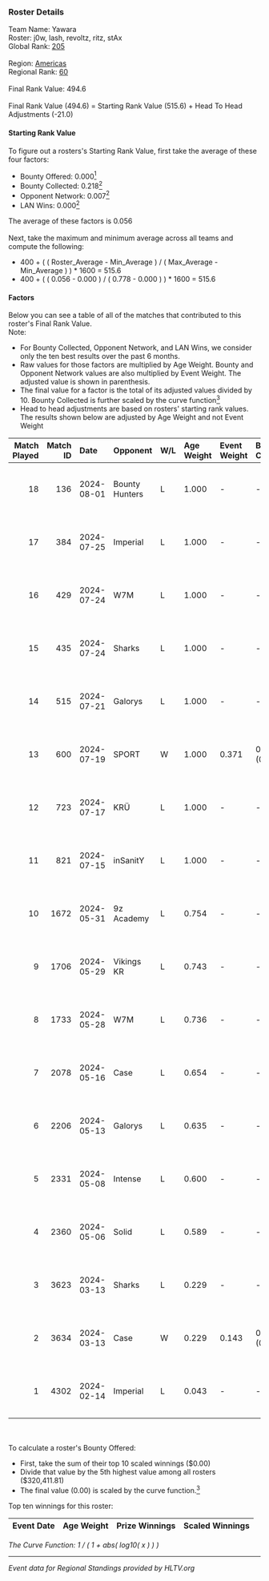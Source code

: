 ### Roster Details<br />
Team Name: Yawara<br />
Roster: j0w, lash, revoltz, ritz, stAx<br />
Global Rank: [205](../standings_global.md)<br />
<br />
Region: [Americas]( ../standings_americas.md)<br />
Regional Rank: [60]( ../standings_americas.md)<br />
<br />
Final Rank Value:  494.6<br />
<br />
Final Rank Value (494.6) = Starting Rank Value (515.6) + Head To Head Adjustments (-21.0)<br />

#### Starting Rank Value<br />
To figure out a rosters's Starting Rank Value, first take the average of these four factors:<br />
- Bounty Offered: 0.000[<sup>1</sup>](#table2)
- Bounty Collected: 0.218[<sup>2</sup>](#table1)
- Opponent Network: 0.007[<sup>2</sup>](#table1)
- LAN Wins: 0.000[<sup>2</sup>](#table1)

The average of these factors is 0.056<br />
<br />
Next, take the maximum and minimum average across all teams and compute the following:<br />
- 400 + ( ( Roster_Average - Min_Average ) / ( Max_Average - Min_Average ) ) * 1600 = 515.6
- 400 + ( ( 0.056 - 0.000 ) / ( 0.778 - 0.000 ) ) * 1600 = 515.6


#### Factors<br />
Below you can see a table of all of the matches that contributed to this roster's Final Rank Value.<br />
Note:<br />

- For Bounty Collected, Opponent Network, and LAN Wins, we consider only the ten best results over the past 6 months.
- Raw values for those factors are multiplied by Age Weight. Bounty and Opponent Network values are also multiplied by Event Weight. The adjusted value is shown in parenthesis.
- The final value for a factor is the total of its adjusted values divided by 10. Bounty Collected is further scaled by the curve function[<sup>3</sup>](#curveFunction)
- Head to head adjustments are based on rosters' starting rank values. The results shown below are adjusted by Age Weight and not Event Weight
<span id="table1"></span><br />


| Match Played | Match ID | Date       | Opponent       | W/L | Age Weight | Event Weight | Bounty Collected | Opponent Network | LAN Wins  | H2H Adj. | Roster                          |
| -: | -: | :- | :- | :- | :- | :- | :- | :- | :- | -: | :- |
|           18 |      136 | 2024-08-01 | Bounty Hunters | L   | 1.000      | -            | -                | -                | -         |    -2.48 | j0w, lash, revoltz, ritz, stAx  |
|           17 |      384 | 2024-07-25 | Imperial       | L   | 1.000      | -            | -                | -                | -         |    -0.72 | j0w, lash, revoltz, ritz, stAx  |
|           16 |      429 | 2024-07-24 | W7M            | L   | 1.000      | -            | -                | -                | -         |    -4.89 | j0w, lash, revoltz, ritz, stAx  |
|           15 |      435 | 2024-07-24 | Sharks         | L   | 1.000      | -            | -                | -                | -         |    -2.03 | j0w, lash, revoltz, ritz, stAx  |
|           14 |      515 | 2024-07-21 | Galorys        | L   | 1.000      | -            | -                | -                | -         |    -5.10 | j0w, lash, revoltz, ritz, stAx  |
|           13 |      600 | 2024-07-19 | SPORT          | W   | 1.000      | 0.371        | 0.004 (0.002)    | 0.111 (0.041)    | 0 (0.000) |    23.02 | j0w, lash, revoltz, ritz, stAx  |
|           12 |      723 | 2024-07-17 | KRÜ            | L   | 1.000      | -            | -                | -                | -         |    -3.31 | j0w, lash, revoltz, ritz, stAx  |
|           11 |      821 | 2024-07-15 | inSanitY       | L   | 1.000      | -            | -                | -                | -         |    -1.33 | j0w, lash, revoltz, ritz, stAx  |
|           10 |     1672 | 2024-05-31 | 9z Academy     | L   | 0.754      | -            | -                | -                | -         |   -11.84 | j0w, lash, ritz, stAx, Straafer |
|            9 |     1706 | 2024-05-29 | Vikings KR     | L   | 0.743      | -            | -                | -                | -         |    -3.65 | j0w, lash, perez, ritz, stAx    |
|            8 |     1733 | 2024-05-28 | W7M            | L   | 0.736      | -            | -                | -                | -         |    -4.22 | j0w, lash, perez, ritz, stAx    |
|            7 |     2078 | 2024-05-16 | Case           | L   | 0.654      | -            | -                | -                | -         |    -2.17 | j0w, lash, perez, ritz, stAx    |
|            6 |     2206 | 2024-05-13 | Galorys        | L   | 0.635      | -            | -                | -                | -         |    -2.00 | j0w, lash, perez, ritz, stAx    |
|            5 |     2331 | 2024-05-08 | Intense        | L   | 0.600      | -            | -                | -                | -         |    -4.07 | j0w, lash, perez, ritz, stAx    |
|            4 |     2360 | 2024-05-06 | Solid          | L   | 0.589      | -            | -                | -                | -         |    -2.18 | j0w, lash, perez, ritz, stAx    |
|            3 |     3623 | 2024-03-13 | Sharks         | L   | 0.229      | -            | -                | -                | -         |    -0.53 | j0w, lash, leleo, perez, stAx   |
|            2 |     3634 | 2024-03-13 | Case           | W   | 0.229      | 0.143        | 0.029 (0.001)    | 0.778 (0.025)    | 0 (0.000) |     6.55 | j0w, lash, leleo, perez, stAx   |
|            1 |     4302 | 2024-02-14 | Imperial       | L   | 0.043      | -            | -                | -                | -         |    -0.02 | j0w, lash, leleo, perez, stAx   |

<br />
<span id="table2"></span><br />
To calculate a roster's Bounty Offered:<br />

- First, take the sum of their top 10 scaled winnings ($0.00)
- Divide that value by the 5th highest value among all rosters ($320,411.81)
- The final value (0.00) is scaled by the curve function.[<sup>3</sup>](#curveFunction)

Top ten winnings for this roster:<br />

| Event Date | Age Weight | Prize Winnings | Scaled Winnings |
| :- | -: | :- | :- |


<span id="curveFunction"></span>_The Curve Function: 1 / ( 1 + abs( log10( x ) ) )_<br />

---
_Event data for Regional Standings provided by HLTV.org_<br />
